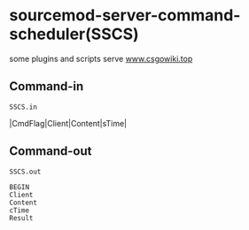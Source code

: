 # sourcemod-server-command-scheduler(SSCS)
some plugins and scripts serve www.csgowiki.top

## Command-in
`SSCS.in`

|CmdFlag|Client|Content|sTime|

## Command-out
`SSCS.out`
```
BEGIN
Client
Content
cTime
Result
```